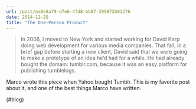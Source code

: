 ```yaml
---
url: /post/ea0e8a79-d7e6-4fd8-bb07-399872b01276
date: 2014-12-28
title: "The One-Person Product"
---
```


> In 2006, I moved to New York and started working for David Karp doing web development for various media companies. That fall, in a brief gap before starting a new client, David said that we were going to make a prototype of an idea he’d had for a while. He had already bought the domain: tumblr.com, because it was an easy platform for publishing tumblelogs. 



Marco wrote this piece when Yahoo bought Tumblr. This is my favorite post about it, and one of the best things Marco have written.



(#blog)